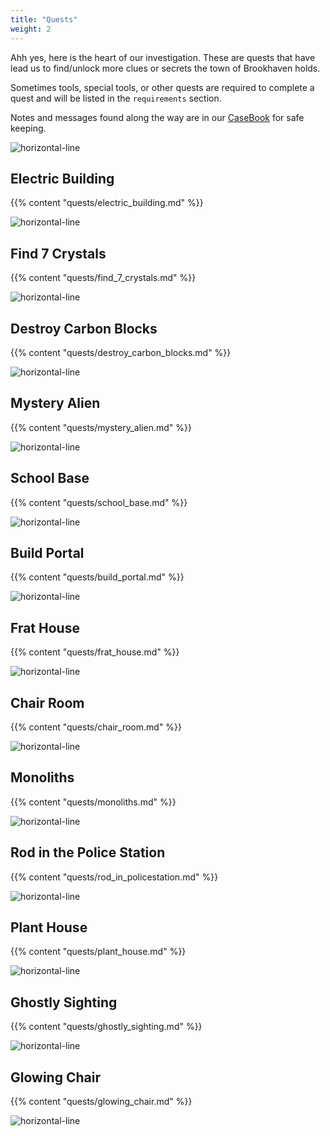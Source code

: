 ```yaml
---
title: "Quests"
weight: 2
---
```


Ahh yes, here is the heart of our investigation. These are quests that have lead us to find/unlock more clues or secrets the town of Brookhaven holds.

Sometimes tools, special tools, or other quests are required to complete a quest and will be listed in the `requirements` section.

Notes and messages found along the way are in our [CaseBook](../../casebook) for safe keeping. 

![horizontal-line](/images/green-line.png)

## Electric Building
{{% content "quests/electric_building.md" %}}

![horizontal-line](/images/green-line.png)
 
## Find 7 Crystals
{{% content "quests/find_7_crystals.md" %}}

![horizontal-line](/images/green-line.png)

## Destroy Carbon Blocks
{{% content "quests/destroy_carbon_blocks.md" %}} 

![horizontal-line](/images/green-line.png)

## Mystery Alien
{{% content "quests/mystery_alien.md" %}}

![horizontal-line](/images/green-line.png)

## School Base
{{% content "quests/school_base.md" %}}

![horizontal-line](/images/green-line.png)

## Build Portal
{{% content "quests/build_portal.md" %}}

![horizontal-line](/images/green-line.png)

## Frat House
{{% content "quests/frat_house.md" %}}

![horizontal-line](/images/green-line.png)

## Chair Room
{{% content "quests/chair_room.md" %}}

![horizontal-line](/images/green-line.png)

## Monoliths
{{% content "quests/monoliths.md" %}}

![horizontal-line](/images/green-line.png)

## Rod in the Police Station
{{% content "quests/rod_in_policestation.md" %}}

![horizontal-line](/images/green-line.png)

## Plant House
{{% content "quests/plant_house.md" %}}

![horizontal-line](/images/green-line.png)

## Ghostly Sighting
{{% content "quests/ghostly_sighting.md" %}}

![horizontal-line](/images/green-line.png)

## Glowing Chair
{{% content "quests/glowing_chair.md" %}}

![horizontal-line](/images/green-line.png)
 